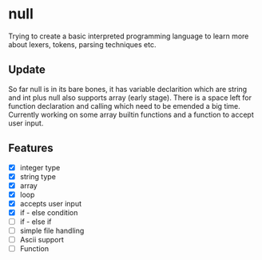 # null

Trying to create a  basic interpreted programming language  to learn more about lexers, tokens, parsing techniques etc.


## Update 

So far null is in its bare bones, it has variable declarition which are string and int plus null also supports array (early stage). There is a space left for function declaration and calling which need to be emended a big time. Currently working on some array builtin functions and a function to accept user input.


## Features

- [x] integer type
- [x] string type
- [x] array
- [x] loop
- [x] accepts user input
- [x] if - else condition
- [ ] if - else if
- [ ] simple file handling
- [ ] Ascii support
- [ ] Function